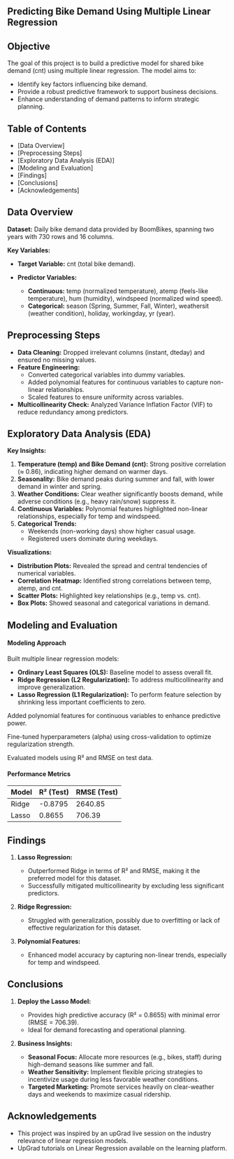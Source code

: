 
## Predicting Bike Demand Using Multiple Linear Regression

## Objective

The goal of this project is to build a predictive model for shared bike demand (cnt) using multiple linear regression. The model aims to:

- Identify key factors influencing bike demand.
- Provide a robust predictive framework to support business decisions.
- Enhance understanding of demand patterns to inform strategic planning.

## Table of Contents
* [Data Overview]
* [Preprocessing Steps]
* [Exploratory Data Analysis (EDA)]
* [Modeling and Evaluation]
* [Findings]
* [Conclusions]
* [Acknowledgements]

## Data Overview

**Dataset:** Daily bike demand data provided by BoomBikes, spanning two years with 730 rows and 16 columns.

**Key Variables:**

- **Target Variable:** cnt (total bike demand).

- **Predictor Variables:**
  - **Continuous:** temp (normalized temperature), atemp (feels-like temperature), hum (humidity), windspeed (normalized wind speed).
  - **Categorical:** season (Spring, Summer, Fall, Winter), weathersit (weather condition), holiday, workingday, yr (year).

## Preprocessing Steps

- **Data Cleaning:** Dropped irrelevant columns (instant, dteday) and ensured no missing values.
- **Feature Engineering:**
  - Converted categorical variables into dummy variables.
  - Added polynomial features for continuous variables to capture non-linear relationships.
  - Scaled features to ensure uniformity across variables.
- **Multicollinearity Check:** Analyzed Variance Inflation Factor (VIF) to reduce redundancy among predictors.

## Exploratory Data Analysis (EDA)

**Key Insights:**

1. **Temperature (temp) and Bike Demand (cnt):** Strong positive correlation (≈ 0.86), indicating higher demand on warmer days.
2. **Seasonality:** Bike demand peaks during summer and fall, with lower demand in winter and spring.
3. **Weather Conditions:** Clear weather significantly boosts demand, while adverse conditions (e.g., heavy rain/snow) suppress it.
4. **Continuous Variables:** Polynomial features highlighted non-linear relationships, especially for temp and windspeed.
5. **Categorical Trends:**
   - Weekends (non-working days) show higher casual usage.
   - Registered users dominate during weekdays.

**Visualizations:**
- **Distribution Plots:** Revealed the spread and central tendencies of numerical variables.
- **Correlation Heatmap:** Identified strong correlations between temp, atemp, and cnt.
- **Scatter Plots:** Highlighted key relationships (e.g., temp vs. cnt).
- **Box Plots:** Showed seasonal and categorical variations in demand.

## Modeling and Evaluation

#### Modeling Approach

Built multiple linear regression models:

- **Ordinary Least Squares (OLS):** Baseline model to assess overall fit.
- **Ridge Regression (L2 Regularization):** To address multicollinearity and improve generalization.
- **Lasso Regression (L1 Regularization):** To perform feature selection by shrinking less important coefficients to zero.

Added polynomial features for continuous variables to enhance predictive power.

Fine-tuned hyperparameters (alpha) using cross-validation to optimize regularization strength.

Evaluated models using R² and RMSE on test data.

#### Performance Metrics

| Model   | R² (Test)   | RMSE (Test) |
|---------|-------------|-------------|
| Ridge   | -0.8795     | 2640.85     |
| Lasso   | 0.8655      | 706.39      |

## Findings

1. **Lasso Regression:**
   - Outperformed Ridge in terms of R² and RMSE, making it the preferred model for this dataset.
   - Successfully mitigated multicollinearity by excluding less significant predictors.

2. **Ridge Regression:**
   - Struggled with generalization, possibly due to overfitting or lack of effective regularization for this dataset.

3. **Polynomial Features:**
   - Enhanced model accuracy by capturing non-linear trends, especially for temp and windspeed.

## Conclusions

1. **Deploy the Lasso Model:**
   - Provides high predictive accuracy (R² = 0.8655) with minimal error (RMSE = 706.39).
   - Ideal for demand forecasting and operational planning.

2. **Business Insights:**
   - **Seasonal Focus:** Allocate more resources (e.g., bikes, staff) during high-demand seasons like summer and fall.
   - **Weather Sensitivity:** Implement flexible pricing strategies to incentivize usage during less favorable weather conditions.
   - **Targeted Marketing:** Promote services heavily on clear-weather days and weekends to maximize casual ridership.

## Acknowledgements
- This project was inspired by an upGrad live session on the industry relevance of linear regression models.
- UpGrad tutorials on Linear Regression available on the learning platform.
